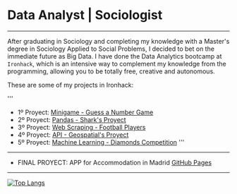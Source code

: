 # Data Analyst | Sociologist
--------

After graduating in Sociology and completing my knowledge with a Master's degree in Sociology Applied to Social Problems, I decided to bet on the immediate future as Big Data. I have done the Data Analytics bootcamp at `Ironhack`, which is an intensive way to complement my knowledge from the programming, allowing you to be totally free, creative and autonomous.

These are some of my projects in Ironhack:

'''
- 1º Proyect: [Minigame - Guess a Number Game](https://github.com/Gon41/1-Minigame-Guess-a-Number-Game)
- 2º Proyect: [Pandas - Shark's Proyect](https://github.com/Gon41/2-Pandas-Proyect-Sharks)
- 3º Proyect: [Web Scraping - Football Players](https://github.com/Gon41/3-Pipelines-Web-Scraping-Football-Players)
- 4º Proyect: [API - Geospatial's Proyect](https://github.com/Gon41/4-Geospatial-Project)
- 5º Proyect: [Machine Learning - Diamonds Competition](https://github.com/Gon41/5-Diamonds-Competition-Machine-Learning)
'''
----


- FINAL PROYECT: APP for Accommodation in Madrid [GitHub Pages](https://github.com/Gon41/FINAL-PROYECT-APP-for-Accommodation-in-Madrid)





-----


[![Top Langs](https://github-readme-stats.vercel.app/api/top-langs/?username=Gon41&layout=compact)](https://github.com/Gon41/github-readme-stats)





<!--
**Gon41/Gon41** is a ✨ _special_ ✨ repository because its `README.md` (this file) appears on your GitHub profile.

Here are some ideas to get you started:

- 🔭 I’m currently working on ...
- 🌱 I’m currently learning ...
- 👯 I’m looking to collaborate on ...
- 🤔 I’m looking for help with ...
- 💬 Ask me about ...
- 📫 How to reach me: ...
- 😄 Pronouns: ...
- ⚡ Fun fact: ...
-->
